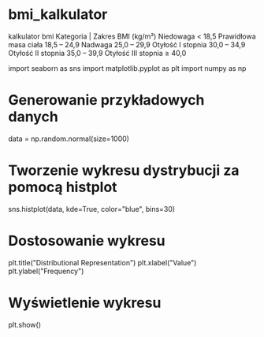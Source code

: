 # bmi_kalkulator
 kalkulator bmi
Kategoria	| Zakres BMI (kg/m²)
Niedowaga 	< 18,5
Prawidłowa masa ciała	 18,5 – 24,9
Nadwaga 	25,0 – 29,9
Otyłość I stopnia	 30,0 – 34,9
Otyłość II stopnia	 35,0 – 39,9
Otyłość III stopnia	 ≥ 40,0



import seaborn as sns
import matplotlib.pyplot as plt
import numpy as np

# Generowanie przykładowych danych
data = np.random.normal(size=1000)

# Tworzenie wykresu dystrybucji za pomocą histplot
sns.histplot(data, kde=True, color="blue", bins=30)

# Dostosowanie wykresu
plt.title("Distributional Representation")
plt.xlabel("Value")
plt.ylabel("Frequency")

# Wyświetlenie wykresu
plt.show()
